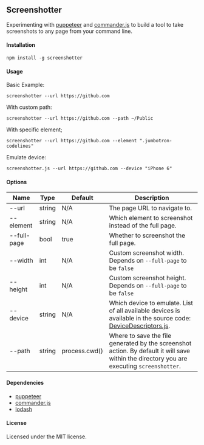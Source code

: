 Screenshotter
-------

Experimenting with [puppeteer](https://github.com/GoogleChrome/puppeteer/) and [commander.js](https://github.com/tj/commander.js/) to build a tool to take screenshots to any page from your command line.

#### Installation

```npm install -g screenshotter```

#### Usage

Basic Example:

```screenshotter --url https://github.com```

With custom path:

```screenshotter --url https://github.com --path ~/Public```

With specific element;

```screenshotter --url https://github.com --element ".jumbotron-codelines"```

Emulate device:

```screenshotter.js --url https://github.com --device "iPhone 6"```

#### Options

| Name        | Type   | Default       | Description                                                                                                                                                                                 |
|-------------|--------|---------------|---------------------------------------------------------------------------------------------------------------------------------------------------------------------------------------------|
| --url       | string | N/A           | The page URL to navigate to.                                                                                                                                                                |
| --element   | string | N/A           | Which element to screenshot instead of the full page.                                                                                                                                       |
| --full-page | bool   | true          | Whether to screenshot the full page.                                                                                                                                                        |
| --width     | int    | N/A           | Custom screenshot width. Depends on ```--full-page``` to be ```false```                                                                                                                       |
| --height    | int    | N/A           | Custom screenshot height. Depends on ```--full-page``` to be ```false```                                                                                                                      |
| --device    | string | N/A           | Which device to emulate. List of all available devices is available in the source code: [DeviceDescriptors.js](https://github.com/GoogleChrome/puppeteer/blob/master/DeviceDescriptors.js). |
| --path      | string | process.cwd() | Where to save the file generated by the screenshot action. By default it will save within the directory you are executing ```screenshotter```.                                          |

#### Dependencies

- [puppeteer](https://github.com/GoogleChrome/puppeteer/)
- [commander.js](https://github.com/tj/commander.js/)
- [lodash](https://github.com/lodash/lodash)

#### License

Licensed under the MIT license.
